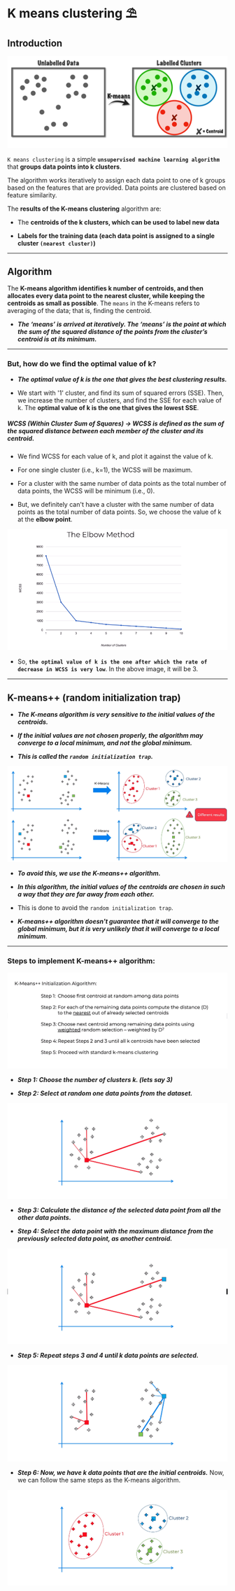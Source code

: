 # K means clustering ⛱️

## Introduction

![k_means_Clustering](../../images/04_clustering/clustering.png)

`K means clustering` is a simple **`unsupervised machine learning algorithm`** that **groups data points into k clusters**.

The algorithm works iteratively to assign each data point to one of k groups based on the features that are provided. Data points are clustered based on feature similarity.

The **results of the K-means clustering** algorithm are:

* The **centroids of the k clusters, which can be used to label new data**

* **Labels for the training data (each data point is assigned to a single cluster `(nearest cluster)`)**

---

## Algorithm

The **K-means algorithm identifies k number of centroids, and then allocates every data point to the nearest cluster, while keeping the centroids as small as possible**. The `means` in the K-means refers to averaging of the data; that is, finding the centroid.

- ***The ‘means’ is arrived at iteratively. The ‘means’ is the point at which the sum of the squared distance of the points from the cluster’s centroid is at its minimum.***

---

### But, how do we find the optimal value of k?

- ***The optimal value of k is the one that gives the best clustering results.***

- We start with '1' cluster, and find its sum of squared errors (SSE). Then, we increase the number of clusters, and find the SSE for each value of k. The **optimal value of k is the one that gives the lowest SSE**.

##### WCSS (Within Cluster Sum of Squares) -> WCSS is defined as the sum of the squared distance between each member of the cluster and its centroid.

- We find WCSS for each value of k, and plot it against the value of k.

- For one single cluster (i.e., k=1), the WCSS will be maximum.

- For a cluster with the same number of data points as the total number of data points, the WCSS will be minimum (i.e., 0).

- But, we definitely can't have a cluster with the same number of data points as the total number of data points. So, we choose the value of k at the **elbow point**.

![elbow_method](../../images/04_clustering/elbow_method.png)

- So, **`the optimal value of k is the one after which the rate of decrease in WCSS is very low`**. In the above image, it will be 3.

---

## K-means++ (random initialization trap)

- ***The K-means algorithm is very sensitive to the initial values of the centroids.***

- ***If the initial values are not chosen properly, the algorithm may converge to a local minimum, and not the global minimum.***

- ***This is called the `random initialization trap`.***

![random_initialization_trap](../../images/04_clustering/random_initialization_trap.png)

- ***To avoid this, we use the K-means++ algorithm.***

- ***In this algorithm, the initial values of the centroids are chosen in such a way that they are far away from each other.***

- This is done to avoid the `random initialization trap`. 

- ***K-means++ algorithm doesn't guarantee that it will converge to the global minimum, but it is very unlikely that it will converge to a local minimum***.

---

### Steps to implement K-means++ algorithm:
![k_means_1](../../images/04_clustering/k_means_1.png)

- ***Step 1: Choose the number of clusters k. (lets say 3)***

- ***Step 2: Select at random one data points from the dataset.***

![k_means_2](../../images/04_clustering/k_means_2.png)

- ***Step 3: Calculate the distance of the selected data point from all the other data points.***

- ***Step 4: Select the data point with the maximum distance from the previously selected data point, as another centroid.***

![k_means_3](../../images/04_clustering/k_means_3.png)

- ***Step 5: Repeat steps 3 and 4 until k data points are selected.***

![k_means_3](../../images/04_clustering/k_means_4.png)

- ***Step 6: Now, we have k data points that are the initial centroids.*** Now, we can follow the same steps as the K-means algorithm.

![k_means_4](../../images/04_clustering/k_means_5.png)